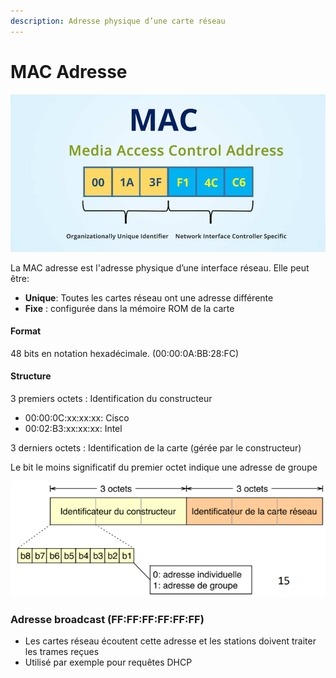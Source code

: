 ```yaml
---
description: Adresse physique d’une carte réseau
---
```


# MAC Adresse

![adresse MAC](../.gitbook/assets/image%20%2874%29.png)

La MAC adresse est l'adresse physique d’une interface réseau. Elle peut être:

* **Unique**: Toutes les cartes réseau ont une adresse différente
* **Fixe** : configurée dans la mémoire ROM de la carte

#### Format

48 bits en notation hexadécimale. \(00:00:0A:BB:28:FC\)

#### Structure

3 premiers octets : Identification du constructeur

* 00:00:0C:xx:xx:xx: Cisco
* 00:02:B3:xx:xx:xx: Intel

3 derniers octets : Identification de la carte \(gérée par le constructeur\)

Le bit le moins significatif du premier octet indique une adresse de groupe

![Le LSB du premier octet indique une adresse de groupe](../.gitbook/assets/image%20%2847%29.png)

### Adresse broadcast \(FF:FF:FF:FF:FF:FF\)

* Les cartes réseau écoutent cette adresse et les stations doivent traiter les trames reçues 
* Utilisé par exemple pour requêtes DHCP



